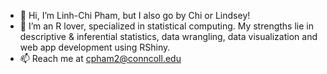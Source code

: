 - 👋 Hi, I’m Linh-Chi Pham, but I also go by Chi or Lindsey!
- 👀 I’m an R lover, specialized in statistical computing. My strengths lie in descriptive & inferential statistics, data wrangling, data visualization and web app development using RShiny.
- 📫 Reach me at cpham2@conncoll.edu

<!---
lchipham/lchipham is a ✨ special ✨ repository because its `README.md` (this file) appears on your GitHub profile.
You can click the Preview link to take a look at your changes.
--->
